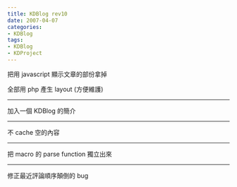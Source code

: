 ```yaml
---
title: KDBlog rev10
date: 2007-04-07
categories:
- KDBlog
tags:
- KDBlog
- KDProject
---
```

把用 javascript 顯示文章的部份拿掉

全部用 php 產生 layout (方便維護)

---

加入一個 KDBlog 的簡介

---

不 cache 空的內容

---

把 macro 的 parse function 獨立出來

---

修正最近評論順序顛倒的 bug


